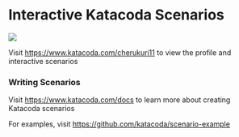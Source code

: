 # Interactive Katacoda Scenarios

[![](http://shields.katacoda.com/katacoda/cherukuri11/count.svg)](https://www.katacoda.com/cherukuri11 "Get your profile on Katacoda.com")

Visit https://www.katacoda.com/cherukuri11 to view the profile and interactive scenarios

### Writing Scenarios
Visit https://www.katacoda.com/docs to learn more about creating Katacoda scenarios

For examples, visit https://github.com/katacoda/scenario-example

